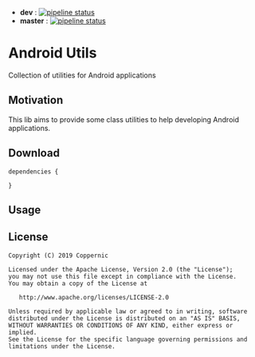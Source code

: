 - **dev** : [![pipeline status]()]()
- **master** : [![pipeline status]()]()

# Android Utils

Collection of utilities for Android applications

## Motivation

This lib aims to provide some class utilities to help developing Android applications.

## Download

```
dependencies {

}
```

## Usage


## License

    Copyright (C) 2019 Coppernic

    Licensed under the Apache License, Version 2.0 (the "License");
    you may not use this file except in compliance with the License.
    You may obtain a copy of the License at

       http://www.apache.org/licenses/LICENSE-2.0

    Unless required by applicable law or agreed to in writing, software
    distributed under the License is distributed on an "AS IS" BASIS,
    WITHOUT WARRANTIES OR CONDITIONS OF ANY KIND, either express or implied.
    See the License for the specific language governing permissions and
    limitations under the License.

